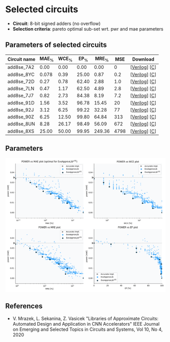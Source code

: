 
Selected circuits
===================
 - **Circuit**: 8-bit signed adders (no overflow)
 - **Selection criteria**: pareto optimal sub-set wrt. pwr and mae parameters

Parameters of selected circuits
----------------------------

| Circuit name | MAE<sub>%</sub> | WCE<sub>%</sub> | EP<sub>%</sub> | MRE<sub>%</sub> | MSE | Download |
| --- |  --- | --- | --- | --- | --- | --- | 
| add8se_7A2 | 0.00 | 0.00 | 0.00 | 0.00 | 0 |  [[Verilog](add8se_7A2.v)]  [[C](add8se_7A2.c)] |
| add8se_8YC | 0.078 | 0.39 | 25.00 | 0.87 | 0.2 |  [[Verilog](add8se_8YC.v)]  [[C](add8se_8YC.c)] |
| add8se_72D | 0.27 | 0.78 | 62.40 | 2.88 | 1.0 |  [[Verilog](add8se_72D.v)]  [[C](add8se_72D.c)] |
| add8se_7LN | 0.47 | 1.17 | 62.50 | 4.89 | 2.8 |  [[Verilog](add8se_7LN.v)]  [[C](add8se_7LN.c)] |
| add8se_7J7 | 0.82 | 2.73 | 84.38 | 8.19 | 7.2 |  [[Verilog](add8se_7J7.v)]  [[C](add8se_7J7.c)] |
| add8se_91D | 1.56 | 3.52 | 96.78 | 15.45 | 20 |  [[Verilog](add8se_91D.v)]  [[C](add8se_91D.c)] |
| add8se_92J | 3.12 | 6.25 | 99.22 | 32.28 | 77 |  [[Verilog](add8se_92J.v)]  [[C](add8se_92J.c)] |
| add8se_90Z | 6.25 | 12.50 | 99.80 | 64.84 | 313 |  [[Verilog](add8se_90Z.v)]  [[C](add8se_90Z.c)] |
| add8se_8UN | 8.28 | 26.17 | 98.49 | 56.09 | 672 |  [[Verilog](add8se_8UN.v)]  [[C](add8se_8UN.c)] |
| add8se_8XS | 25.00 | 50.00 | 99.95 | 249.36 | 4798 |  [[Verilog](add8se_8XS.v)]  [[C](add8se_8XS.c)] |
    
Parameters
--------------
![Parameters figure](fig.png)

References
--------------
   - V. Mrazek, L. Sekanina, Z. Vasicek "Libraries of Approximate Circuits: Automated Design and Application in CNN Accelerators" IEEE Journal on Emerging and Selected Topics in Circuits and Systems, Vol 10, No 4, 2020

             